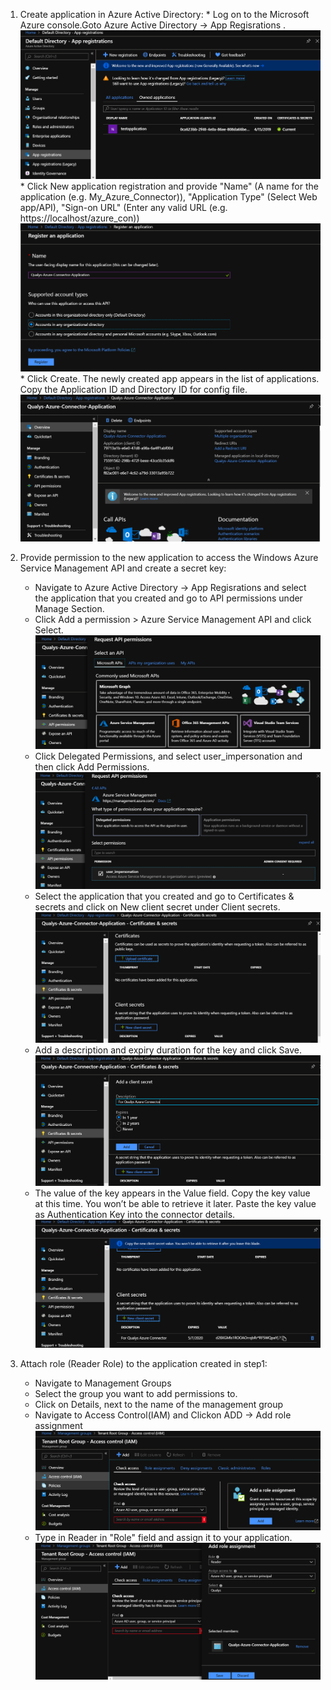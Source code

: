 1. Create application in Azure Active Directory:
       * Log on to the Microsoft Azure console.Goto Azure Active Directory -> App Regisrations .
       ![Image1](/Powershell/Example/Images/1.png)
       * Click New application registration and provide "Name" (A name for the application (e.g. My_Azure_Connector)),  "Application Type" (Select Web app/API), "Sign-on URL" (Enter any valid URL (e.g. https://localhost/azure_con))
       ![Image2](/Powershell/Example/Images/2.png)
       * Click Create. The newly created app appears in the list of applications. Copy the Application ID and Directory ID for config file.
       ![Image3](/Powershell/Example/Images/3.png)

 2. Provide permission to the new application to access the Windows Azure Service Management API and create a secret key: 
       * Navigate to Azure Active Directory -> App Regisrations and select the application that you created and go to API permissions under Manage Section. 
       * Click Add a permission > Azure Service Management API and click Select.
       ![Image4](/Powershell/Example/Images/4.png)
       * Click Delegated Permissions, and select user_impersonation and then click Add Permissions.
       ![Image5](/Powershell/Example/Images/5.png)
       * Select the application that you created and go to Certificates & secrets and click on New client secret under Client secrets.
       ![Image6](/Powershell/Example/Images/6.png)
       * Add a description and expiry duration for the key and click Save.
       ![Image7](/Powershell/Example/Images/7.png)
       * The value of the key appears in the Value field. Copy the key value at this time. You won’t be able to retrieve it later. Paste the key value as Authentication Key into the connector details.
       ![Image8](/Powershell/Example/Images/8.png)

 3. Attach role (Reader Role) to the application created in step1: 
       * Navigate to Management Groups 
       * Select the group you want to add permissions to. 
       * Click on Details, next to the name of the management group 
       * Navigate to Access Control(IAM) and Clickon ADD -> Add role assignment
       ![Image9](/Powershell/Example/Images/9.png)
       * Type in Reader in "Role" field and assign it to your application.
       ![Image10](/Powershell/Example/Images/10.png)
